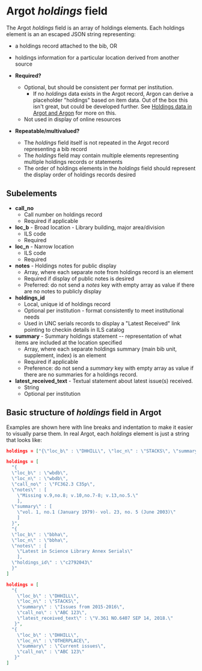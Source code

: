 # Argot *holdings* field

The Argot *holdings* field is an array of holdings elements. Each holdings element is an an escaped JSON string representing:
* a holdings record attached to the bib, OR
* holdings information for a particular location derived from another source

* **Required?**
  * Optional, but should be consistent per format per institution.
	* If no *holdings* data exists in the Argot record, Argon can derive a placeholder "holdings" based on item data. Out of the box this isn't great, but could be developed further. See [Holdings data in Argot and Argon](https://trlnmain.atlassian.net/wiki/spaces/TD/pages/6422529/Holdings+data+in+Argot+and+Argon) for more on this.
  * Not used in display of online resources
* **Repeatable/multivalued?**
  * The *holdings* field itself is not repeated in the Argot record representing a bib record
  * The *holdings* field may contain multiple elements representing multiple holdings records or statements
  * The order of holdings elements in the *holdings* field should represent the display order of holdings records desired

## Subelements
* **call_no**
  * Call number on holdings record
  * Required if applicable
* **loc_b** - Broad location - Library building, major area/division
  * ILS code
  * Required
* **loc_n** - Narrow location
  * ILS code
  * Required
* **notes** - Holdings notes for public display
  * Array, where each separate note from holdings record is an element
  * Required if display of public notes is desired
  * Preferred: do not send a *notes* key with empty array as value if there are no notes to publicly display
* **holdings_id**
  * Local, unique id of holdings record
  * Optional per institution - format consistently to meet institutional needs
  * Used in UNC serials records to display a "Latest Received" link pointing to checkin details in ILS catalog
* **summary** - Summary holdings statement -- representation of what items are included at the location specified
  * Array, where each separate holdings summary (main bib unit, supplement, index) is an element
  * Required if applicable
  * Preference: do not send a *summary* key with empty array as value if there are no summaries for a holdings record.
* **latest_received_text** - Textual statement about latest issue(s) received. 
  * String
  * Optional per institution

## Basic structure of *holdings* field in Argot

Examples are shown here with line breaks and indentation to make it easier to visually parse them. In real Argot, each *holdings* element is just a string that looks like: 
``` JSON
holdings = ["{\"loc_b\" : \"DHHILL\", \"loc_n\" : \"STACKS\", \"summary\" : \"Issues from 2015-2016\", \"call_no\" : \"ABC 123\", \"latest_received_text\" : \"V.361 NO.6407 SEP 14, 2018.\"}","{\"loc_b\" : \"DHHILL\", \"loc_n\" : \"OTHERPLACE\", \"summary\" : \"Current issues\", \"call_no\" : \"ABC 123\"}"]
```

``` JSON
holdings = [
  "{
  \"loc_b\" : \"wbdb\",
  \"loc_n\" : \"wbdb\",
  \"call_no\" : \"FC362.3 C35p\",
  \"notes\" : [
    \"Missing v.9,no.8; v.10,no.7-8; v.13,no.5.\"
	],
  \"summary\" : [
    \"vol. 1, no.1 (January 1979)- vol. 23, no. 5 (June 2003)\"
	]
  }",
  "{
  \"loc_b\" : \"bbha\",
  \"loc_n\" : \"bbha\",
  \"notes\" : [
    \"Latest in Science Library Annex Serials\"
	],
  \"holdings_id\" : \"c2792043\"
  }"
]
```

``` JSON
holdings = [
  "{
    \"loc_b\" : \"DHHILL\", 
	\"loc_n\" : \"STACKS\", 
	\"summary\" : \"Issues from 2015-2016\", 
	\"call_no\" : \"ABC 123\",
	\"latest_received_text\" : \"V.361 NO.6407 SEP 14, 2018.\"
   }",
  "{
    \"loc_b\" : \"DHHILL\", 
	\"loc_n\" : \"OTHERPLACE\", 
	\"summary\" : \"Current issues\", 
	\"call_no\" : \"ABC 123\"
   }"
]
```
